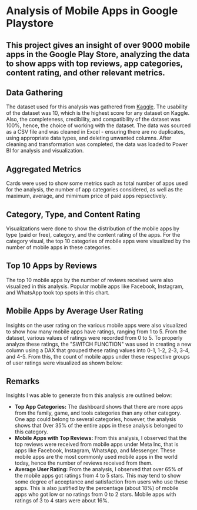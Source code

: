 # Analysis of Mobile Apps in Google Playstore

## This project gives an insight of over 9000 mobile apps in the Google Play Store, analyzing the data to show apps with top reviews, app categories, content rating, and other relevant metrics.

##  Data Gathering

The dataset used for this analysis was gathered from [Kaggle](https://www.kaggle.com/datasets/bhavikjikadara/google-play-store-applications/data). The usability of the dataset was 10, which is the highest score for any dataset on Kaggle. Also, the completeness, credibility, and compatibility of the dataset was 100%, hence, the choice of working with the dataset. The data was sourced as a CSV file and was cleaned in Excel - ensuring there are no duplicates, using appropriate data types, and deleting unwanted columns. After cleaning and transformation was completed, the data was loaded to Power BI for analysis and visualization.

## Aggregated Metrics

Cards were used to show some metrics such as total number of apps used for the analysis, the number of app categories considered, as well as the maximum, average, and mimimum price of paid apps repsectively.

## Category, Type, and Content Rating

Visualizations were done to show the distribution of the mobile apps by type (paid or free), category, and the content rating of the apps. For the category visual, the top 10 categories of mobile apps were visualized by the number of mobile apps in these categories.

## Top 10 Apps by Reviews

The top 10 mobile apps by the number of reviews received were also visualized in this analysis. Popular mobile apps like Facebook, Instagram, and WhatsApp took top spots in this chart.

## Mobile Apps by Average User Rating

Insights on the user rating on the various mobile apps were also visualized to show how many mobile apps have ratings, ranging from 1 to 5. From the dataset, various values of ratings were recorded from 0 to 5. To properly analyze these ratings, the "SWITCH FUNCTION" was used in creating a new column using a DAX that grouped these rating values into 0-1, 1-2, 2-3, 3-4, and 4-5. From this, the count of mobile apps under these respective groups of user ratings were visualized as shown below:

## Remarks

Insights I was able to generate from this analysis are outlined below:

- **Top App Categories:** The dashboard shows that there are more apps from the family, game, and tools categories than any other category. One app could belong to several categories, however, the analysis shows that 0ver 35% of the entire apps in these analysis belonged to this category.
- **Mobile Apps with Top Reviews:** From this analysis, I observed that the top reviews were received from mobile apps under Meta Inc, that is apps like Facebook, Instagram, WhatsApp, and Messenger. These mobile apps are the most commonly used mobile apps in the world today, hence the number of reviews received from them.
- **Average User Rating:** From the analysis, I observed that over 65% of the mobile apps got ratings from 4 to 5 stars. This may tend to show some degree of acceptance and satisfaction from users who use these apps. This is also justified by the percentage (about 18%) of mobile apps who got low or no ratings from 0 to 2 stars. Mobile apps with ratings of 3 to 4 stars were about 16%. 
